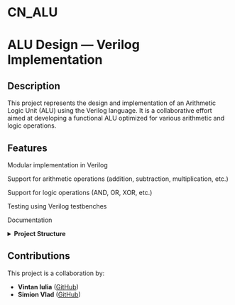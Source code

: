 # CN_ALU
# ALU Design — Verilog Implementation
## Description

This project represents the design and implementation of an Arithmetic Logic Unit (ALU) using the Verilog language. It is a collaborative effort aimed at developing a functional ALU optimized for various arithmetic and logic operations.

## Features

Modular implementation in Verilog

Support for arithmetic operations (addition, subtraction, multiplication, etc.)

Support for logic operations (AND, OR, XOR, etc.)

Testing using Verilog testbenches

Documentation

<details> <summary><b>Project Structure</b></summary>

/alu-design
├── /src                 # Verilog source code (in active development)
├── /testbenches         # Tests and verification
├── /docs                # Additional documentation
├── README.md            # This file
├── ControlUnitALU.circ  # Logisim circuit for hardware implementation
└── Makefile             # Optional, for running tests
</details>


## Contributions

This project is a collaboration by:
- **Vintan Iulia** ([GitHub](https://github.com/iuliavintan))
- **Simion Vlad** ([GitHub](https://github.com/swaggerMF))
